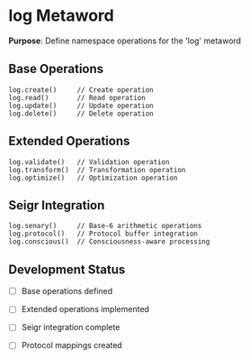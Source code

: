 # log Metaword

**Purpose**: Define namespace operations for the 'log' metaword

## Base Operations

```hyphos
log.create()     // Create operation
log.read()       // Read operation  
log.update()     // Update operation
log.delete()     // Delete operation
```

## Extended Operations

```hyphos
log.validate()   // Validation operation
log.transform()  // Transformation operation
log.optimize()   // Optimization operation
```

## Seigr Integration

```hyphos
log.senary()     // Base-6 arithmetic operations
log.protocol()   // Protocol buffer integration
log.conscious()  // Consciousness-aware processing
```

## Development Status

- [ ] Base operations defined
- [ ] Extended operations implemented  
- [ ] Seigr integration complete
- [ ] Protocol mappings created

